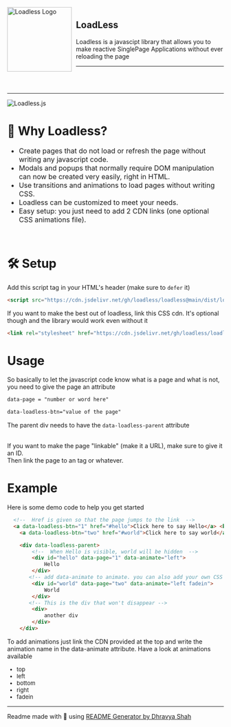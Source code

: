 <img src="https://millenia.tech/logo.png" alt="Loadless Logo" style="float: left; margin: 0 10px 0 0;" align="left" height="150" width="150">

## LoadLess

Loadless is a javascipt library that allows you to make reactive SinglePage Applications  without ever reloading the page

***
<br><br>

***
![Loadless.js](https://us-east-1.tixte.net/uploads/img.dhravya.dev/l15fdjrdd0a.gif)

# 👀 Why Loadless?

<font align="left" size="3">
  <ul>
    <li>Create pages that do not load or refresh the page without writing any javascript code.</li>
    <li>Modals and popups that normally require DOM manipulation can now be created very easily, right in HTML.</li>
    <li>Use transitions and animations to load pages without writing CSS.</li>
    <li>Loadless can be customized to meet your needs.</li>
    <li>Easy setup: you just need to add 2 CDN links (one optional CSS animations file).</li>
  </ul>
</font>

<br>

# 🛠 Setup
Add this script tag in your HTML's header (make sure to `defer` it)
```html
<script src="https://cdn.jsdelivr.net/gh/loadless/loadless@main/dist/loadless.min.js" defer></script>
```

If you want to make the best out of loadless, link this CSS cdn. It's optional though and the library would work even without it
```html
<link rel="stylesheet" href="https://cdn.jsdelivr.net/gh/loadless/loadless@main/dist/animations.css">
```

# Usage
So basically to let the javascript code know what is a page and what is not, you need to give the page an attribute 
<br> 
```html
data-page = "number or word here"

data-loadless-btn="value of the page"
```

The parent div needs to have the `data-loadless-parent` attribute

<br>
If you want to make the page "linkable" (make it a URL), make sure to give it an ID. 
<br>
Then link the page to an <a> tag or whatever.


# Example
Here is some demo code to help you get started
```html
  <!--  Href is given so that the page jumps to the link  -->
  <a data-loadless-btn="1" href="#hello">Click here to say Hello</a> <br>
    <a data-loadless-btn="two" href="#world">Click here to say world</a>

    <div data-loadless-parent>
        <!--  When Hello is visible, world will be hidden  -->
        <div id="hello" data-page="1" data-animate="left">
            Hello
        </div>
       <!-- add data-animate to animate. you can also add your own CSS file with animations starting with `animate-name` -->
        <div id="world" data-page="two" data-animate="left fadein">
            World
        </div>
       <!-- This is the div that won't disappear -->
        <div>
            another div 
        </div>
    </div>
 ```

To add animations just link the CDN provided at the top and write the animation name in the data-animate attribute. Have a look at animations available
<font align="left" size="2">
  <ul>
    <li>top</li>
    <li>left</li>
    <li>bottom</li>
    <li>right</li>
    <li>fadein</li>
  </ul>
</font>

***
Readme made with 💖 using [README Generator by Dhravya Shah](https://github.com/Dhravya/readme-generator)
